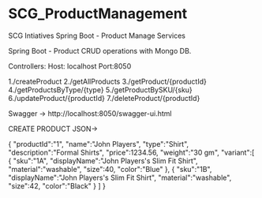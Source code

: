 # SCG_ProductManagement
SCG Intiatives Spring Boot - Product Manage Services

Spring Boot - Product CRUD operations with Mongo DB.

Controllers:
Host: localhost
Port:8050

1./createProduct
2./getAllProducts
3./getProduct/{productId}
4./getProductsByType/{type}
5./getProductBySKU/{sku}
6./updateProduct/{productId}
7./deleteProduct/{productId}

Swagger -> http://localhost:8050/swagger-ui.html

CREATE PRODUCT JSON->

{
	"productId":"1",
	"name":"John Players",
	"type":"Shirt",
	"description":"Formal Shirts",
	"price":1234.56,
	"weight":"30 gm",
	"variant":[
	{
		"sku":"1A",
		"displayName":"John Players's Slim Fit Shirt",
		"material":"washable",
		"size":40,
		"color":"Blue"
	},
	{
		"sku":"1B",
		"displayName":"John Players's Slim Fit Shirt",
		"material":"washable",
		"size":42,
		"color":"Black"
	}
	]
}

